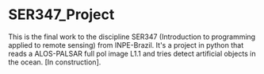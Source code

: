 # SER347_Project
This is the final work to the discipline SER347 (Introduction to programming applied to remote sensing) from INPE-Brazil.
It's a project in python that reads a ALOS-PALSAR full pol image L1.1 and tries detect artificial objects in the ocean.
[In construction].
